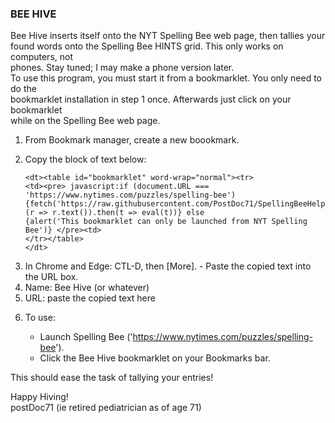 <H3>BEE HIVE</H3>

Bee Hive inserts itself onto the NYT Spelling Bee web page, then tallies your <br>
found words onto the Spelling Bee HINTS grid.  This only works on computers, not<br>
phones.  Stay tuned; I may make a phone version later.<br>
To use this program, you must start it from a bookmarklet.  You only need to do the<br>
bookmarklet installation in step 1 once.  Afterwards just click on your bookmarklet<br>
while on the Spelling Bee web page.


1.  From Bookmark manager, create a new boookmark.	
	<li>Copy the block of text below:</li>

        <dt><table id="bookmarklet" word-wrap="normal"><tr>
		<td><pre> javascript:if (document.URL === 'https://www.nytimes.com/puzzles/spelling-bee') 
		{fetch('https://raw.githubusercontent.com/PostDoc71/SpellingBeeHelp/main/SpellingBoss.js').then
		(r => r.text()).then(t => eval(t))} else 
		{alert('This bookmarklet can only be launched from NYT Spelling Bee')} </pre><td>
		</tr></table>
		</dt>

	<li>In Chrome and Edge:  CTL-D, then [More].
	- Paste the copied text into the URL box.<br>
			<li>Name: Bee Hive (or whatever)</li>
			<li>URL: paste the copied text here</li></li>

2.  To use:

	- Launch Spelling Bee ('https://www.nytimes.com/puzzles/spelling-bee').
	- Click the Bee Hive bookmarklet on your Bookmarks bar.

This should ease the task of tallying your entries!<br>

Happy Hiving!<br>
postDoc71 (ie retired pediatrician as of age 71)